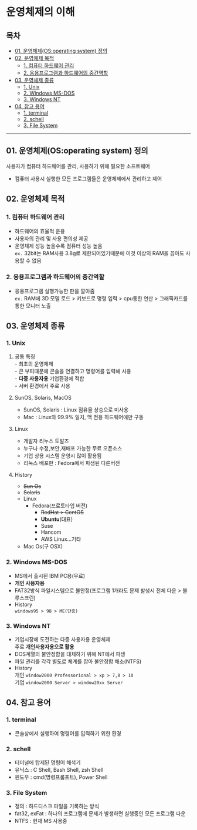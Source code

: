 # 운영체제의 이해
## 목차
  * [01. 운영체제(OS:operating system) 정의](#01-운영체제osoperating-system-정의)
  * [02. 운영체제 목적](#02.-운영체제-목적)
    + [1. 컴퓨터 하드웨어 관리](#1------------)
    + [2. 응용프로그램과 하드웨어의 중간역할](#2-------------------)
  * [03. 운영체제 종류](#03--------)
    + [1. Unix](#1-unix)
    + [2. Windows MS-DOS](#2-windows-ms-dos)
    + [3. Windows NT](#3-windows-nt)
  * [04. 참고 용어](#04------)
    + [1. terminal](#1-terminal)
    + [2. schell](#2-schell)
    + [3. File System](#3-file-system)
---

## 01. 운영체제(OS:operating system) 정의
사용자가 컴퓨터 하드웨어를 관리, 사용하기 위해 필요한 소프트웨어
   - 컴퓨터 사용시 실행한 모든 프로그램들은 운영체제에서 관리하고 제어



## 02. 운영체제 목적
### 1. 컴퓨터 하드웨어 관리
   - 하드웨어의 효율적 운용
   - 사용자의 관리 및 사용 편의성 제공
   - 운영체제 성능 높을수록 컴퓨터 성능 높음  
   `ex.` 32bit는 RAM사용 3.8g로 제한되어있기때문에 이것 이상의 RAM을 꼽아도 사용할 수 없음


### 2. 응용프로그램과 하드웨어의 중간역할
   - 응용프로그램 실행가능한 판을 깔아줌  
   `ex.` RAM에 3D 모델 로드 > 키보드로 명령 입력 > cpu통한 연산 > 그래픽카드를 통한 모니터 노출


## 03. 운영체제 종류

### 1. Unix
   1.  공통 특징  
      -  최초의 운영체제  
      -  큰 부피때문에 콘솔을 연결하고 명령어를 입력해 사용  
      -  **다중 사용자용** 기업환경에 적합  
      -  서버 환경에서 주로 사용  


   2. SunOS, Solaris, MacOS
      - SunOS, Solaris : Linux 점유율 상승으로 미사용  
      - Mac : Linux와 99.9% 일치, 맥 전용 하드웨어에만 구동  


   3. Linux
      - 개발자 리누스 토발즈  
      - 누구나 수정,보안,재배포 가능한 무료 오픈소스  
      - 기업 상용 시스템 운영시 많이 활용됨  
      - 리눅스 배포판 : Fedora에서 파생된 다른버전  


   4. History  
      - ~~Sun Os~~
      - ~~Solaris~~
      - Linux
        - Fedora(프로토타입 버전)
          - ~~RedHat > CentOS~~
          - **Ubuntu**(대표)
          - Suse
          - Hancom
          - AWS Linux...기타
      - Mac Os(구 OSX)


### 2. Windows MS-DOS
   - MS에서 출시된 IBM PC용(무료)
   - **개인 사용자용**
   - FAT32방식 파일시스템으로 불안정(프로그램 1개라도 문제 발생시 전체 다운 > 블루스크린)
   - History  
     `windows95 > 98 > ME(단종)`


### 3. Windows NT
   - 기업시장에 도전하는 다중 사용자용 운영체제  
     주로 **개인사용자용으로 활용**
   - DOS계열의 불안정함을 대체하기 위해 NT에서 파생
   - 파일 관리를 각각 별도로 체계를 잡아 불안정함 해소(NTFS)
   - History  
     개인 `window2000 Professorional > xp > 7,8 > 10 `  
     기업 `window2000 Server > window20xx Server`
   

## 04. 참고 용어
  ### 1. terminal
   - 콘솔상에서 실행하여 명령어를 입력하기 위한 환경


  ### 2. schell
   - 터미널에 탑제된 명령어 해석기
   - 유닉스 : C Shell, Bash Shell, zsh Shell
   - 윈도우 : cmd(명령프롬프트), Power Shell
  

   ### 3. File System
   - 정의 : 하드디스크 파일을 기록하는 방식
   - fat32, exFat : 하나의 프로그램에 문제가 발생하면 실행중인 모든 프로그램 다운
   - NTFS : 현재 MS 사용중

